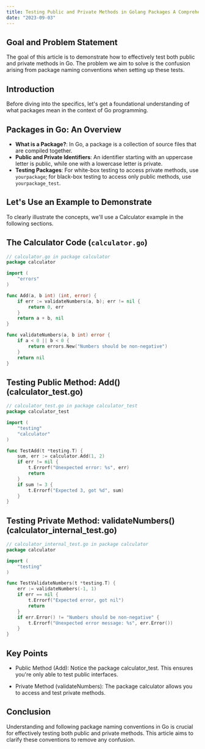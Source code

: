 ```yaml
---
title: Testing Public and Private Methods in Golang Packages A Comprehensive Guide
date: "2023-09-03"
---
```


## Goal and Problem Statement

The goal of this article is to demonstrate how to effectively test both public and private methods in Go. The problem we aim to solve is the confusion arising from package naming conventions when setting up these tests.

## Introduction

Before diving into the specifics, let's get a foundational understanding of what packages mean in the context of Go programming.

## Packages in Go: An Overview

- **What is a Package?**: In Go, a package is a collection of source files that are compiled together.
- **Public and Private Identifiers**: An identifier starting with an uppercase letter is public, while one with a lowercase letter is private.
- **Testing Packages**: For white-box testing to access private methods, use `yourpackage`; for black-box testing to access only public methods, use `yourpackage_test`.

## Let's Use an Example to Demonstrate

To clearly illustrate the concepts, we'll use a Calculator example in the following sections.

## The Calculator Code (`calculator.go`)

```go
// calculator.go in package calculator
package calculator

import (
	"errors"
)

func Add(a, b int) (int, error) {
	if err := validateNumbers(a, b); err != nil {
		return 0, err
	}
	return a + b, nil
}

func validateNumbers(a, b int) error {
	if a < 0 || b < 0 {
		return errors.New("Numbers should be non-negative")
	}
	return nil
}
```

## Testing Public Method: Add() (calculator_test.go)

```go
// calculator_test.go in package calculator_test
package calculator_test

import (
	"testing"
	"calculator"
)

func TestAdd(t *testing.T) {
	sum, err := calculator.Add(1, 2)
	if err != nil {
		t.Errorf("Unexpected error: %s", err)
		return
	}
	if sum != 3 {
		t.Errorf("Expected 3, got %d", sum)
	}
}
```

## Testing Private Method: validateNumbers() (calculator_internal_test.go)

```go
// calculator_internal_test.go in package calculator
package calculator

import (
	"testing"
)

func TestValidateNumbers(t *testing.T) {
	err := validateNumbers(-1, 1)
	if err == nil {
		t.Errorf("Expected error, got nil")
		return
	}
	if err.Error() != "Numbers should be non-negative" {
		t.Errorf("Unexpected error message: %s", err.Error())
	}
}
```

## Key Points

- Public Method (Add): Notice the package calculator_test. This ensures you're only able to test public interfaces.

- Private Method (validateNumbers): The package calculator allows you to access and test private methods.

## Conclusion

Understanding and following package naming conventions in Go is crucial for effectively testing both public and private methods. This article aims to clarify these conventions to remove any confusion.
